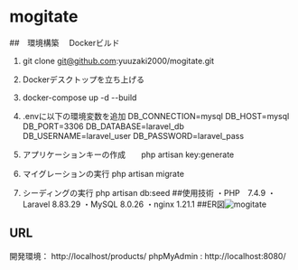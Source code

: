 # mogitate

##　環境構築
　Dockerビルド
 1. git clone git@github.com:yuuzaki2000/mogitate.git
 2. Dockerデスクトップを立ち上げる
 3. docker-compose up -d --build
 4. .envに以下の環境変数を追加
DB_CONNECTION=mysql
DB_HOST=mysql
DB_PORT=3306
DB_DATABASE=laravel_db
DB_USERNAME=laravel_user
DB_PASSWORD=laravel_pass

 6. アプリケーションキーの作成　　php artisan key:generate
 7. マイグレーションの実行      php artisan migrate
 8. シーディングの実行      php artisan db:seed
##使用技術
・PHP　7.4.9
・Laravel 8.83.29
・MySQL  8.0.26
・nginx  1.21.1
##ER図![mogitate](https://github.com/user-attachments/assets/4e5a0f2b-b90c-4a43-a41d-5d4590e37df4)



## URL
  開発環境： http://localhost/products/
  phpMyAdmin : http://localhost:8080/
